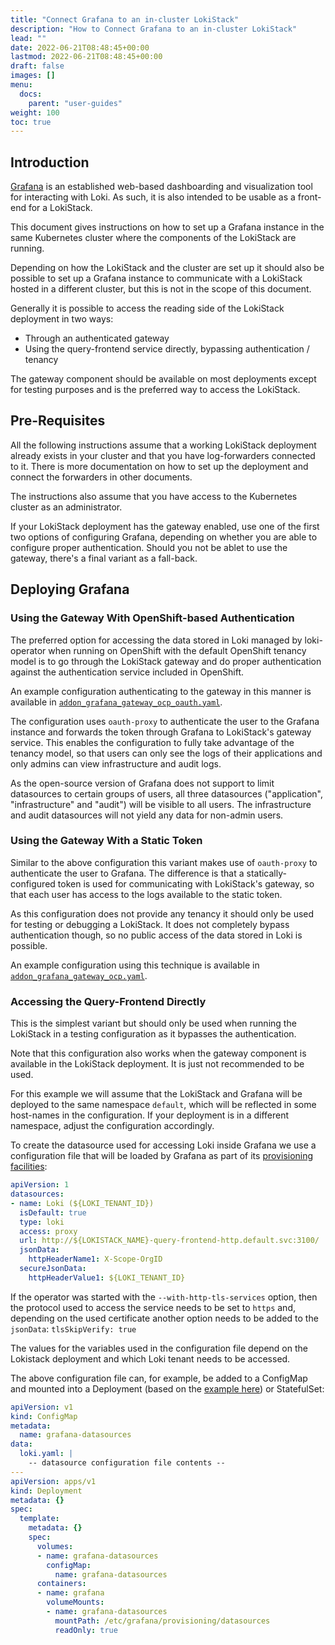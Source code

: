 ```yaml
---
title: "Connect Grafana to an in-cluster LokiStack"
description: "How to Connect Grafana to an in-cluster LokiStack"
lead: ""
date: 2022-06-21T08:48:45+00:00
lastmod: 2022-06-21T08:48:45+00:00
draft: false
images: []
menu:
  docs:
    parent: "user-guides"
weight: 100
toc: true
---
```


## Introduction

[Grafana](https://grafana.com/grafana/) is an established web-based dashboarding and visualization tool for interacting with Loki. As such, it is also intended to be usable as a front-end for a LokiStack.

This document gives instructions on how to set up a Grafana instance in the same Kubernetes cluster where the components of the LokiStack are running.

Depending on how the LokiStack and the cluster are set up it should also be possible to set up a Grafana instance to communicate with a LokiStack hosted in a different cluster, but this is not in the scope of this document.

Generally it is possible to access the reading side of the LokiStack deployment in two ways:

- Through an authenticated gateway
- Using the query-frontend service directly, bypassing authentication / tenancy

The gateway component should be available on most deployments except for testing purposes and is the preferred way to access the LokiStack.

## Pre-Requisites

All the following instructions assume that a working LokiStack deployment already exists in your cluster and that you have log-forwarders connected to it. There is more documentation on how to set up the deployment and connect the forwarders in other documents.

The instructions also assume that you have access to the Kubernetes cluster as an administrator.

If your LokiStack deployment has the gateway enabled, use one of the first two options of configuring Grafana, depending on whether you are able to configure proper authentication. Should you not be ablet to use the gateway, there's a final variant as a fall-back.

## Deploying Grafana

### Using the Gateway With OpenShift-based Authentication

The preferred option for accessing the data stored in Loki managed by loki-operator when running on OpenShift with the default OpenShift tenancy model is to go through the LokiStack gateway and do proper authentication against the authentication service included in OpenShift.

An example configuration authenticating to the gateway in this manner is available in  [`addon_grafana_gateway_ocp_oauth.yaml`](../../hack/addon_grafana_gateway_ocp_oauth.yaml).

The configuration uses `oauth-proxy` to authenticate the user to the Grafana instance and forwards the token through Grafana to LokiStack's gateway service. This enables the configuration to fully take advantage of the tenancy model, so that users can only see the logs of their applications and only admins can view infrastructure and audit logs.

As the open-source version of Grafana does not support to limit datasources to certain groups of users, all three datasources ("application", "infrastructure" and "audit") will be visible to all users. The infrastructure and audit datasources will not yield any data for non-admin users.

### Using the Gateway With a Static Token

Similar to the above configuration this variant makes use of `oauth-proxy` to authenticate the user to Grafana. The difference is that a statically-configured token is used for communicating with LokiStack's gateway, so that each user has access to the logs available to the static token.

As this configuration does not provide any tenancy it should only be used for testing or debugging a LokiStack. It does not completely bypass authentication though, so no public access of the data stored in Loki is possible.

An example configuration using this technique is available in [`addon_grafana_gateway_ocp.yaml`](../hack/addon_grafana_gateway_ocp.yaml).

### Accessing the Query-Frontend Directly

This is the simplest variant but should only be used when running the LokiStack in a testing configuration as it bypasses the authentication.

Note that this configuration also works when the gateway component is available in the LokiStack deployment. It is just not recommended to be used.

For this example we will assume that the LokiStack and Grafana will be deployed to the same namespace `default`, which will be reflected in some host-names in the configuration. If your deployment is in a different namespace, adjust the configuration accordingly.

To create the datasource used for accessing Loki inside Grafana we use a configuration file that will be loaded by Grafana as part of its [provisioning facilities](https://grafana.com/docs/grafana/latest/administration/provisioning/#data-sources):

```yaml
apiVersion: 1
datasources:
- name: Loki (${LOKI_TENANT_ID})
  isDefault: true
  type: loki
  access: proxy
  url: http://${LOKISTACK_NAME}-query-frontend-http.default.svc:3100/
  jsonData:
    httpHeaderName1: X-Scope-OrgID
  secureJsonData:
    httpHeaderValue1: ${LOKI_TENANT_ID}
```

If the operator was started with the `--with-http-tls-services` option, then the protocol used to access the service needs to be set to `https` and, depending on the used certificate another option needs to be added to the `jsonData`: `tlsSkipVerify: true`

The values for the variables used in the configuration file depend on the Lokistack deployment and which Loki tenant needs to be accessed.

The above configuration file can, for example, be added to a ConfigMap and mounted into a Deployment (based on the [example here](https://grafana.com/docs/grafana/latest/installation/kubernetes/)) or StatefulSet:

```yaml
apiVersion: v1
kind: ConfigMap
metadata:
  name: grafana-datasources
data:
  loki.yaml: |
    -- datasource configuration file contents --
---
apiVersion: apps/v1
kind: Deployment
metadata: {}
spec:
  template:
    metadata: {}
    spec:
      volumes:
      - name: grafana-datasources
        configMap:
          name: grafana-datasources
      containers:
      - name: grafana
        volumeMounts:
        - name: grafana-datasources
          mountPath: /etc/grafana/provisioning/datasources
          readOnly: true
```
